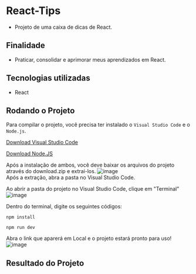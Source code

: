 # React-Tips
* Projeto de uma caixa de dicas de React.
## Finalidade
* Praticar, consolidar e aprimorar meus aprendizados em React.
## Tecnologias utilizadas
* React
## Rodando o Projeto
Para compilar o projeto, você precisa ter instalado o ```Visual Studio Code``` e o ```Node.js```.  

[Download Visual Studio Code](https://code.visualstudio.com/download)      

[Download Node.JS](https://nodejs.org/en/download/current)

Após a instalação de ambos, você deve baixar os arquivos do projeto através do download.zip e extrai-los.
![image](https://github.com/joaovxsantos/React-Tips/assets/97799540/63df7298-1f70-4bc5-bf93-de37d87fc605)  
Após a extração, abra a pasta no Visual Studio Code.

Ao abrir a pasta do projeto no Visual Studio Code, clique em "Terminal"
![image](https://github.com/joaovxsantos/todo/assets/97799540/e6954f4b-aec7-4273-a5bb-5427653d9463)  

Dentro do terminal, digite os seguintes códigos:  
```
npm install
```

```
npm run dev
```
Abra o link que aparerá em Local e o projeto estará pronto para uso!    
![image](https://github.com/joaovxsantos/React-Tips/assets/97799540/2b3084c0-3a41-45f5-8372-d5da93e95763)


## Resultado do Projeto






